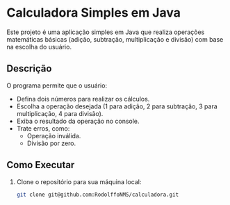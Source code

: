 # **Calculadora Simples em Java**

Este projeto é uma aplicação simples em Java que realiza operações matemáticas básicas (adição, subtração, multiplicação e divisão) com base na escolha do usuário.

## **Descrição**

O programa permite que o usuário:
- Defina dois números para realizar os cálculos.
- Escolha a operação desejada (1 para adição, 2 para subtração, 3 para multiplicação, 4 para divisão).
- Exiba o resultado da operação no console.
- Trate erros, como:
  - Operação inválida.
  - Divisão por zero.

## **Como Executar**

1. Clone o repositório para sua máquina local:
   ```bash
   git clone git@github.com:RodolffoNMS/calculadora.git
